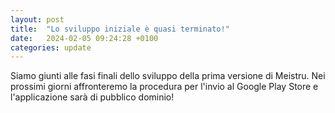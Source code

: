 ```yaml
---
layout: post
title:  "Lo sviluppo iniziale è quasi terminato!"
date:   2024-02-05 09:24:28 +0100
categories: update
---
```

Siamo giunti alle fasi finali dello sviluppo della prima versione di Meistru. Nei prossimi giorni affronteremo la procedura per l'invio al Google Play Store e l'applicazione sarà di pubblico dominio!